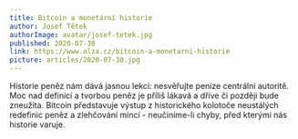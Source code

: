 ```yaml
---
title: Bitcoin a monetární historie
author: Josef Tětek
authorImage: avatar/josef-tetek.jpg
published: 2020-07-30
link: https://www.alza.cz/bitcoin-a-monetarni-historie
picture: articles/2020-07-30.jpg
---
```


Historie peněz nám dává jasnou lekci: nesvěřujte peníze centrální autoritě. Moc nad definicí a tvorbou peněz je příliš lákavá a dříve či později bude zneužita. Bitcoin představuje výstup z historického kolotoče neustálých redefinic peněz a zlehčování mincí - neučiníme-li chyby, před kterými nás historie varuje. 

